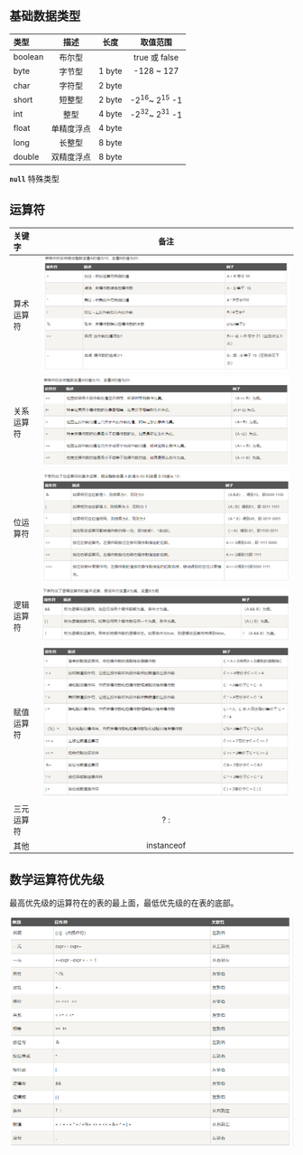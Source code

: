 ## 基础数据类型

| 类型    |    描述    |  长度  |        取值范围        |
| :------ | :--------: | :----: | :--------------------: |
| boolean |   布尔型   |        |     true 或 false      |
| byte    |   字节型   | 1 byte |       -128 ~ 127       |
| char    |   字符型   | 2 byte |                        |
| short   |   短整型   | 2 byte | -$2^{16}$~ $2^{15}$ -1 |
| int     |    整型    | 4 byte | -$2^{32}$~ $2^{31}$ -1 |
| float   | 单精度浮点 | 4 byte |                        |
| long    |   长整型   | 8 byte |                        |
| double  | 双精度浮点 | 8 byte |                        |

**`null`** 特殊类型


## 运算符

| 关键字     |            备注             |
| :--------- | :-------------------------: |
| 算术运算符 | ![](./images/keyword-0.png) |
| 关系运算符 | ![](./images/keyword-1.png) |
| 位运算符   | ![](./images/keyword-2.png) |
| 逻辑运算符 | ![](./images/keyword-3.png) |
| 赋值运算符 | ![](./images/keyword-4.png) |
| 三元运算符 |             ? :             |
| 其他       |         instanceof          |

## 数学运算符优先级

最高优先级的运算符在的表的最上面，最低优先级的在表的底部。  

 ![](./images/keyword-5.png)

